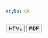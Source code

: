 ```yaml
---
style: CV
---
```


<button type="button" class="btn btn-default btn-lg pull-right" id="buttonhtml">
  <span class="glyphicon glyphicon-list-alt" aria-hidden="true"></span> HTML
</button>
<button type="button" class="btn btn-default btn-lg pull-right" id="buttonpdf">
  <span class="glyphicon glyphicon-list-alt" aria-hidden="true"></span> PDF
</button>

<div id="cv"></div>

<script>
$( document ).ready( function () {
    $( "#cv" ).load( "{{ "cv.html" | relative_path | web_path}}" );
});

$("#buttonpdf").click(function(){
    window.open("cv.pdf");
});

$("#buttonhtml").click(function(){
    window.open("cv_standalone.html");
});

</script>

